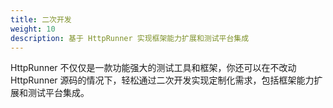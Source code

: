 ```yaml
---
title: 二次开发
weight: 10
description: 基于 HttpRunner 实现框架能力扩展和测试平台集成
---
```


HttpRunner 不仅仅是一款功能强大的测试工具和框架，你还可以在不改动 HttpRunner 源码的情况下，轻松通过二次开发实现定制化需求，包括框架能力扩展和测试平台集成。
